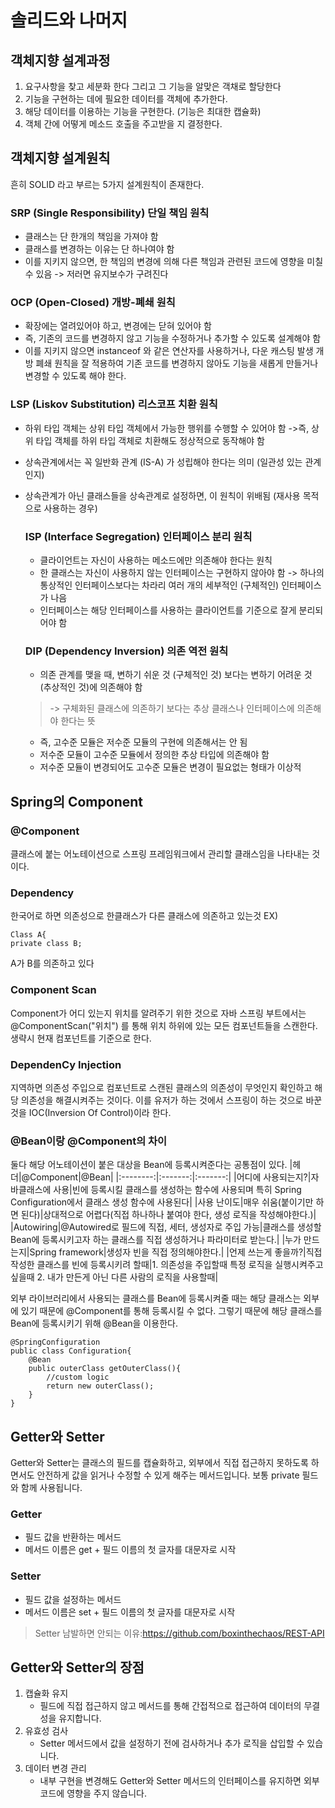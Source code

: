 # 솔리드와 나머지
## 객체지향 설계과정
1. 요구사항을 찾고 세분화 한다 그리고 그 기능을 알맞은 객채로 할당한다
2. 기능을 구현하는 데에 필요한 데이터를 객체에 추가한다. 
3. 해당 데이터를 이용하는 기능을 구현한다. (기능은 최대한 캡슐화)
4. 객체 간에 어떻게 메소드 호출을 주고받을 지 결정한다.

## 객체지향 설계원칙
흔히 SOLID 라고 부르는 5가지 설계원칙이 존재한다.
### SRP (Single Responsibility) 단일 책임 원칙
- 클래스는 단 한개의 책임을 가져야 함
- 클래스를 변경하는 이유는 단 하나여야 함
- 이를 지키지 않으면, 한 책임의 변경에 의해 다른 책임과 관련된 코드에 영향을 미칠 수 있음 -> 저러면 유지보수가 구려진다

### OCP (Open-Closed) 개방-폐쇄 원칙
- 확장에는 열려있어야 하고, 변경에는 닫혀 있어야 함
- 즉, 기존의 코드를 변경하지 않고 기능을 수정하거나 추가할 수 있도록 설계해야 함
- 이를 지키지 않으면 instanceof 와 같은 연산자를 사용하거나, 다운 캐스팅 발생
개방 폐쇄 원칙을 잘 적용하여 기존 코드를 변경하지 않아도 기능을 새롭게 만들거나 변경할 수 있도록 해야 한다.

### LSP (Liskov Substitution) 리스코프 치환 원칙
- 하위 타입 객체는 상위 타입 객체에서 가능한 행위를 수행할 수 있어야 함
->즉, 상위 타입 객체를 하위 타입 객체로 치환해도 정상적으로 동작해야 함
- 상속관계에서는 꼭 일반화 관계 (IS-A) 가 성립해야 한다는 의미 (일관성 있는 관계인지)
- 상속관계가 아닌 클래스들을 상속관계로 설정하면, 이 원칙이 위배됨 (재사용 목적으로 사용하는 경우)

  ### ISP (Interface Segregation) 인터페이스 분리 원칙
  - 클라이언트는 자신이 사용하는 메소드에만 의존해야 한다는 원칙
  - 한 클래스는 자신이 사용하지 않는 인터페이스는 구현하지 않아야 함
  -> 하나의 통상적인 인터페이스보다는 차라리 여러 개의 세부적인 (구체적인) 인터페이스가 나음
  - 인터페이스는 해당 인터페이스를 사용하는 클라이언트를 기준으로 잘게 분리되어야 함
 
  ### DIP (Dependency Inversion) 의존 역전 원칙
  - 의존 관계를 맺을 때, 변하기 쉬운 것 (구체적인 것) 보다는 변하기 어려운 것 (추상적인 것)에 의존해야 함
  > -> 구체화된 클래스에 의존하기 보다는 추상 클래스나 인터페이스에 의존해야 한다는 뜻
  - 즉, 고수준 모듈은 저수준 모듈의 구현에 의존해서는 안 됨
  - 저수준 모듈이 고수준 모듈에서 정의한 추상 타입에 의존해야 함
  - 저수준 모듈이 변경되어도 고수준 모듈은 변경이 필요없는 형태가 이상적
  
## Spring의 Component
  
### @Component
클래스에 붙는 어노테이션으로 스프링 프레임워크에서 관리할 클래스임을 나타내는 것이다.

### Dependency
한국어로 하면 의존성으로 한클래스가 다른 클래스에 의존하고 있는것
EX)
```
Class A{
private class B;
```
A가 B를 의존하고 있다

### Component Scan
Component가 어디 있는지 위치를 알려주기 위한 것으로 자바 스프링 부트에서는 @ComponentScan("위치") 를 통해 위치 하위에 있는 모든 컴포넌트들을 스캔한다.
생략시 현재 컴포넌트를 기준으로 한다.

### DependenCy Injection
지역하면 의존성 주입으로 컴포넌트로 스캔된 클래스의 의존성이 무엇인지 확인하고 해당 의존성을 해결시켜주는 것이다. 이를 유저가 하는 것에서 스프링이 하는 것으로 바꾼 것을 IOC(Inversion Of Control)이라 한다.

### @Bean이랑 @Component의 차이
둘다 해당 어노테이션이 붙은 대상을 Bean에 등록시켜준다는 공통점이 있다.
|헤더|@Component|@Bean|
|:--------:|:-------:|:-------:|
|어디에 사용되는지?|자바클래스에 사용|빈에 등록시킬 클래스를 생성하는 함수에 사용되며 특히 Spring Configuration에서 클래스 생성 함수에 사용된다|
|사용 난이도|매우 쉬움(붙이기만 하면 된다)|상대적으로 어렵다(직접 하나하나 붙여야 한다, 생성 로직을 작성해야한다.)|
|Autowiring|@Autowired로 필드에 직접, 세터, 생성자로 주입 가능|클래스를 생성할 Bean에 등록시키고자 하는 클래스를 직접 생성하거나 파라미터로 받는다.|
|누가 만드는지|Spring framework|생성자 빈을 직접 정의해야한다.|
|언제 쓰는게 좋을까?|직접 작성한 클래스를 빈에 등록시키려 할때|1. 의존성을 주입할때 특정 로직을 실행시켜주고 싶을때 2. 내가 만든게 아닌 다른 사람의 로직을 사용할때|

외부 라이브러리에서 사용되는 클래스를 Bean에 등록시켜줄 때는 해당 클래스는 외부에 있기 때문에 @Component를 통해 등록시킬 수 없다. 그렇기 때문에 해당 클래스를 Bean에 등록시키기 위해 @Bean을 이용한다.
```
@SpringConfiguration
public class Configuration{
	@Bean
    public outerClass getOuterClass(){
    	//custom logic
    	return new outerClass();
    }
}
```

## Getter와 Setter
Getter와 Setter는 클래스의 필드를 캡슐화하고, 외부에서 직접 접근하지 못하도록 하면서도 안전하게 값을 읽거나 수정할 수 있게 해주는 메서드입니다. 보통 private 필드와 함께 사용됩니다.

### Getter
- 필드 값을 반환하는 메서드
- 메서드 이름은 get + 필드 이름의 첫 글자를 대문자로 시작

### Setter
- 필드 값을 설정하는 메서드
- 메서드 이름은 set + 필드 이름의 첫 글자를 대문자로 시작
> Setter 남발하면 안되는 이유:https://github.com/boxinthechaos/REST-API

## Getter와 Setter의 장점
1. 캡슐화 유지
   - 필드에 직접 접근하지 않고 메서드를 통해 간접적으로 접근하여 데이터의 무결성을 유지합니다.
2. 유효성 검사
   - Setter 메서드에서 값을 설정하기 전에 검사하거나 추가 로직을 삽입할 수 있습니다.
3. 데이터 변경 관리
   - 내부 구현을 변경해도 Getter와 Setter 메서드의 인터페이스를 유지하면 외부 코드에 영향을 주지 않습니다.
